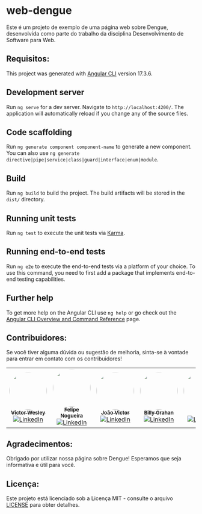 # web-dengue

Este é um projeto de exemplo de uma página web sobre Dengue, desenvolvida como parte do trabalho da disciplina Desenvolvimento de Software para Web.

## Requisitos:

This project was generated with [Angular CLI](https://github.com/angular/angular-cli) version 17.3.6.

## Development server

Run `ng serve` for a dev server. Navigate to `http://localhost:4200/`. The application will automatically reload if you change any of the source files.

## Code scaffolding

Run `ng generate component component-name` to generate a new component. You can also use `ng generate directive|pipe|service|class|guard|interface|enum|module`.

## Build

Run `ng build` to build the project. The build artifacts will be stored in the `dist/` directory.

## Running unit tests

Run `ng test` to execute the unit tests via [Karma](https://karma-runner.github.io).

## Running end-to-end tests

Run `ng e2e` to execute the end-to-end tests via a platform of your choice. To use this command, you need to first add a package that implements end-to-end testing capabilities.

## Further help

To get more help on the Angular CLI use `ng help` or go check out the [Angular CLI Overview and Command Reference](https://angular.io/cli) page.

## Contribuidores:

Se você tiver alguma dúvida ou sugestão de melhoria, sinta-se à vontade para entrar em contato com os contribuidores!

<table>
  <tr>
    <td align="center">
    <a href="https://github.com/vctrwesley">
    <img style="border-radius: 50%;" src="https://avatars.githubusercontent.com/u/107233909?v=4" width="100px;" alt=""/><br /><sub><b>Victor Wesley</b></sub>
    </a><br />
    <a href="https://www.linkedin.com/in/victor-wesley/" title="Linkedin">
    <img src="https://img.shields.io/badge/linkedin-%230077B5.svg?style=for-the-badge&logo=linkedin&logoColor=white" alt="LinkedIn">
    </a>
    </td>
    <td align="center">
    <a href="https://github.com/FelpLiet">
    <img style="border-radius: 50%;" src="https://avatars.githubusercontent.com/u/30266169?v=4" width="100px;" alt=""/><br /><sub><b>Felipe Nogueira</b>
    <sub>
    </a><br />
    <a href="https://www.linkedin.com/in/felipe-nogueira-leite-037053206/" title="Linkedin">
    <img src="https://img.shields.io/badge/linkedin-%230077B5.svg?style=for-the-badge&logo=linkedin&logoColor=white" alt="LinkedIn">
    </a>
    </td>
    <td align="center">
    <a href="https://github.com/JVictor011">
    <img style="border-radius: 50%;" src="https://avatars.githubusercontent.com/u/91631521?s=400&u=03f358b485245072832e8fed915b5968746ae4c1&v=4" width="100px;" alt=""/><br /><sub><b>João Victor</b></sub>
    </a><br />
    <a href="https://www.linkedin.com/in/joao-victor-coding/" title="Linkedin">
    <img src="https://img.shields.io/badge/linkedin-%230077B5.svg?style=for-the-badge&logo=linkedin&logoColor=white" alt="LinkedIn">
    </a>
    </td>
    <td align="center">
    <a href="https://github.com/exemplo">
    <img style="border-radius: 50%;" src="link-para-avatar" width="100px;" alt=""/><br /><sub><b>Billy Grahan</b></sub>
    </a><br />
    <a href="" title="Linkedin">
    <img src="https://img.shields.io/badge/linkedin-%230077B5.svg?style=for-the-badge&logo=linkedin&logoColor=white" alt="LinkedIn">
    </a>
    </td>
    <td align="center">
    <a href="https://github.com/exemplo">
    <img style="border-radius: 50%;" src="link-para-avatar" width="100px;" alt=""/><br /><sub><b>...</b></sub>
    </a><br />
    <a href="" title="Linkedin">
    <img src="https://img.shields.io/badge/linkedin-%230077B5.svg?style=for-the-badge&logo=linkedin&logoColor=white" alt="LinkedIn">
    </a>
    </td>
    <td align="center">
    <a href="https://github.com/exemplo">
    <img style="border-radius: 50%;" src="link-para-avatar" width="100px;" alt=""/><br /><sub><b>...</b></sub>
    </a><br />
    <a href="" title="Linkedin">
    <img src="https://img.shields.io/badge/linkedin-%230077B5.svg?style=for-the-badge&logo=linkedin&logoColor=white" alt="LinkedIn">
    </a>
    </td>
  </tr>
</table>

## Agradecimentos:

Obrigado por utilizar nossa página sobre Dengue! Esperamos que seja informativa e útil para você.

## Licença:

Este projeto está licenciado sob a Licença MIT - consulte o arquivo [LICENSE](LICENSE) para obter detalhes.
